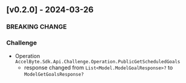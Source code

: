 <a name="v0.2.0"></a>
## [v0.2.0] - 2024-03-26

### BREAKING CHANGE

### Challenge
- Operation `AccelByte.Sdk.Api.Challenge.Operation.PublicGetScheduledGoals`
    - response changed from `List<Model.ModelGoalResponse>?` to `ModelGetGoalsResponse?`